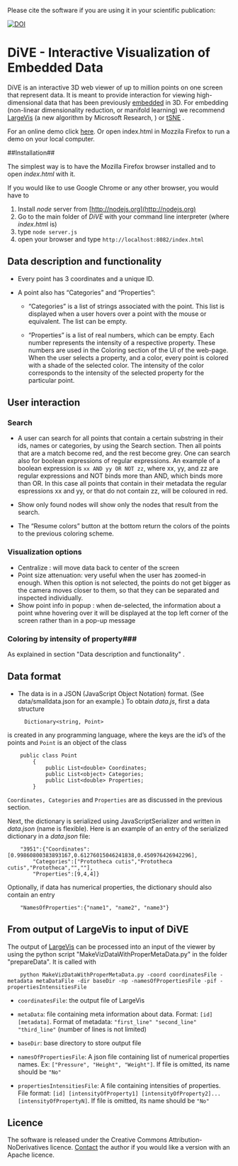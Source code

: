 Please cite the software if you are using it in your scientific publication:

[![DOI](https://zenodo.org/badge/69663950.svg)](https://zenodo.org/badge/latestdoi/69663950)


# DiVE   -  Interactive Visualization of Embedded Data

 
DiVE is an interactive 3D web viewer of up to million points on one screen that represent data. It is meant to provide interaction for viewing high-dimensional data that has been previously [embedded](https://en.wikipedia.org/wiki/Nonlinear_dimensionality_reduction) in 3D. For embedding (non-linear dimensionality reduction, or manifold learning) we recommend [LargeVis](http://github.com/sonjageorgievska/LargeVis/) (a new algorithm by Microsoft Research, ) or [tSNE](https://github.com/lvdmaaten/bhtsne) .       

For an online demo click  [here](http://sonjageorgievska.github.io/DiVE/ "online demo"). Or open index.html in Mozzila Firefox to run a demo on your local computer.   


##Installation##

The simplest way is to have the Mozilla Firefox browser installed and to open *index.html* with it.   

If you would like to use Google Chrome or any other browser, you would have to

1. Install *node* server from [http://nodejs.org](http://nodejs.org) 
2. Go to the main folder of *DiVE* with your command line interpreter (where *index.htm*l is)
3. type `node server.js` 
4. open your browser and type `http://localhost:8082/index.html` 

## Data description and functionality ##

* Every point has 3 coordinates and a unique ID.
 
* A point also has “Categories” and “Properties”:
 
  - “Categories” is a list of strings associated with the point. This list is displayed when a user hovers over a point with the mouse or 	equivalent. The list can be empty.
  
  - “Properties” is a list of real numbers, which can be empty. Each number represents the intensity of a respective property. These 		numbers are used in the Coloring section of the UI of the web-page. When the user selects a property, and a color, every point is 	  colored with a shade of the selected color. The intensity of the color corresponds to the intensity of the selected 			property for the particular point. 

## User interaction ##
### Search ###
* A user can search for all points that contain a certain substring in their ids, names or categories, by using the Search section. Then all points that are a match become red, and the rest become grey. One can search also for boolean expressions of regular expressions. An example of a boolean expression is `xx AND yy OR NOT zz`, where xx, yy, and zz are regular expressions and NOT binds more than AND, which binds more than OR. In this case all points that contain in their metadata the regular espressions xx and yy, or that do not contain zz, will be coloured in red. 

* Show only found nodes will show only the nodes that result from the search.
  
* The “Resume colors” button at the bottom return the colors of the points to the previous coloring scheme. 

### Visualization options ###

* Centralize  : will move data back to center of the screen
* Point size attenuation: very useful when the user has zoomed-in enough. When this option is not selected, the points do not get bigger as the camera moves closer to them, so that they can be separated and inspected individually. 
* Show point info in popup : when de-selected, the information about a point whne hovering over it will be displayed at the top left corner of the screen rather than in a pop-up message

### Coloring by intensity of property###

As explained in section "Data description and functionality" .

## Data format ##

- The data is in a JSON (JavaScript Object Notation)  format. (See data/smalldata.json for an example.)
To obtain *data.js*, first a data structure

		Dictionary<string, Point>

is created in any programming language, where the keys are the id’s of the points and `Point` is an object of the class 
  
		public class Point
		    {
		        public List<double> Coordinates;
		        public List<object> Categories;
		        public List<double> Properties;
		    }

`Coordinates, Categories` and `Properties` are as discussed in the previous section.

Next, the dictionary is serialized using JavaScriptSerializer and written in *data.json* (name is flexible). 
Here is an example of an entry of the serialized dictionary in a *data.json* file:

		"3951":{"Coordinates":[0.99860800383893167,0.61276015046241838,0.450976426942296],
			"Categories":["Prototheca cutis","Prototheca cutis","Prototheca","",""],
			"Properties":[9,4,4]}

Optionally, if data has numerical properties, the dictionary should also contain an entry 

		"NamesOfProperties":{"name1", "name2", "name3"}

## From output of LargeVis to input of DiVE ##
The output of [LargeVis](http://github.com/sonjageorgievska/LargeVis/) can be processed into an input of the viewer by using the python script "MakeVizDataWithProperMetaData.py" in the folder "prepareData". It is called with 
		
		python MakeVizDataWithProperMetaData.py -coord coordinatesFile -metadata metaDataFile -dir baseDir -np -namesOfPropertiesFile -pif -propertiesIntensitiesFile
		
		
		
* `coordinatesFile`: the output file of LargeVis
* `metaData`: file containing meta information about data. Format: `[id] [metadata]`.  Format of metadata:  `"first_line" "second_line" "third_line"` (number of lines is not limited)
	
* `baseDir`: base directory to store output file

* `namesOfPropertiesFile`: A json file containing list of numerical properties names. Ex: `["Pressure", "Height", "Weight"]`. If file is omitted, its name should be `"No"`
* `propertiesIntensitiesFile`: A file containing intensities of properties. File format: `[id] [intensityOfProperty1] [intensityOfProperty2]... [intensityOfPropertyN]`.  If file is omitted, its name should be `"No"`

## Licence ##
The software is released under the Creative Commons Attribution-NoDerivatives licence.
[Contact](mailto:s.georgievska@esciencecenter.nl) the author if you would like a version with an Apache licence. 

